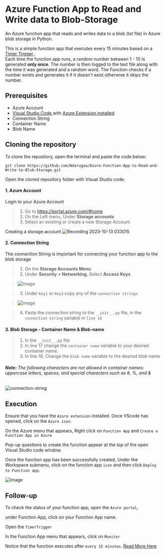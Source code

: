 # Azure Function App to Read and Write data to Blob-Storage

An Azure function app that reads and writes data to a blob (txt file) in Azure blob storage in Python.

This is a simple function app that executes every 15 minutes based on a <a href="https://github.com/Ndarugaa/Azure-Function-App-to-Read-and-Write-to-Blob-Storage/tree/main/TimerTrigger1">Timer Trigger </a>. <br>Each time the function app runs, a random number between 1 - 10 is generated <strong>only once</strong>. The number is then logged to the text file along with the time it was generated and a random word.
The Function checks if a number exists and generates it if it doesn't exist otherwise it skips the number.


## Prerequisites
<ul>
  <li>Azure Account</li>
  <li><a href="https://code.visualstudio.com/download">Visual Studio Code </a> with <a href="https://marketplace.visualstudio.com/items?itemName=ms-vscode.vscode-node-azure-pack">Azure Extension installed</a></li>
  <li>Connection String</li>
  <li>Container Name</li>
  <li>Blob Name</li>
</ul>

## Cloning the repository
To clone the repository, open the terminal and paste the code below:
```
git clone https://github.com/Ndarugaa/Azure-Function-App-to-Read-and-Write-to-Blob-Storage.git
```
Open the cloned repository folder with Visual Studio code.

#### 1. Azure Account
Login to your Azure Account
> 1. Go to https://portal.azure.com/#home
> 2. On the Left menu, Under <strong>Storage accounts</strong>
> 3. Select an existing or create a new Storage Account.

Creating a storage account
![Recording 2023-10-13 033015](https://github.com/Ndarugaa/Azure-Function-App-to-Read-and-Write-to-Blob-Storage/assets/68260816/08403590-2840-4a66-a768-7020160fa70e)


#### 2. Connection String
The connection String is important for connecting your function app to the blob storage
> 1. On the <strong>Storage Accounts Menu</strong>
> 2. Under <strong>Security + Networking</strong>, Select <strong>Access Keys</strong>

> ![image](https://github.com/Ndarugaa/Azure-Function-App-to-Read-and-Write-to-Blob-Storage/assets/68260816/f8c7debc-698a-47c4-9229-7a8cce484596)

> 3.  Under `Key1` or `Key2` copy any of the `connection strings`

>   ![image](https://github.com/Ndarugaa/Azure-Function-App-to-Read-and-Write-to-Blob-Storage/assets/68260816/755cd3b9-ee02-4bde-9495-6c4f50b680b8)

> 4. Paste the connection string to the `__init__.py` file, in the `connection string` variable in `line 16`

#### 3. Blob Storage - Container Name & Blob-name
> 1. In the `__init__.py` file
> 2. In line 17 change the `container name` variable to your desired container name.
> 3. In line 18, Change the `blob name` variable to the desired blob name
<h6><strong>Note: </strong>The following characters are not allowed in container names: uppercase letters, spaces, and special characters such as #, %, and &</h6>

![connection-string](https://github.com/Ndarugaa/Azure-Function-App-to-Read-and-Write-to-Blob-Storage/assets/68260816/4c2cb247-47ae-4f30-9a04-f25c3a0dc7df)

## Execution

Ensure that you have the `Azure extension` installed. Once VScode has opened, click on the `Azure icon`.

On the Azure menu that appears, Right click on `Function App` and `Create a Function App in Azure`

Pop-up questions to create the function appear at the top of the open Visual Studio code window.

Once the function app has been successfully created, Under the Workspace submenu, click on the function app `icon` and then click `Deploy to Function app`.

![image](https://github.com/Ndarugaa/Azure-Function-App-to-Read-and-Write-to-Blob-Storage/assets/68260816/796f367a-53dc-4737-879f-84a18baff65b)

## Follow-up
To check the status of your function app, open the `Azure portal`, 

under Function App, click on your Function App name. 

Open the `TimerTrigger`

In the Function App menu that appears, click on `Monitor` 

Notice that the function executes after `every 15 minutes`. <a href="https://github.com/Ndarugaa/Azure-Function-App-to-Read-and-Write-to-Blob-Storage/tree/main/TimerTrigger1">Read More Here </a>



